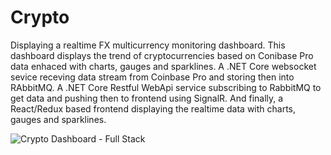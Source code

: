 # Crypto
Displaying a realtime FX multicurrency monitoring dashboard. This dashboard displays the trend of cryptocurrencies based on Conibase Pro data enhaced with charts, gauges and sparklines. A .NET Core websocket sevice receving data stream from Coinbase Pro and storing then into RAbbitMQ. A .NET Core Restful WebApi service subscribing to RabbitMQ to get data and pushing then to frontend using SignalR. And finally, a React/Redux based frontend displaying the realtime data with charts, gauges and sparklines.

![Crypto Dashboard - Full Stack](https://user-images.githubusercontent.com/60622051/92393198-6b99ba00-f117-11ea-9d68-ea56bd950636.png)
